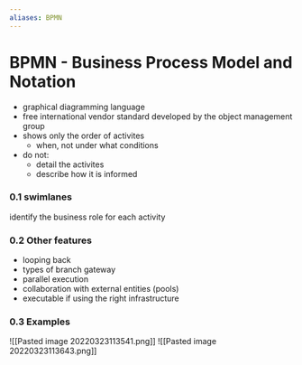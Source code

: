 ```yaml
---
aliases: BPMN
---
```

# BPMN - Business Process Model and Notation
- graphical diagramming language
- free international vendor standard developed by the object management group
- shows only the order of activites
	- when, not under what conditions
- do not:
	- detail the activites
	- describe how it is informed

### 0.1 swimlanes
identify the business role for each activity

### 0.2 Other features
- looping back
- types of branch gateway
- parallel execution
- collaboration with external entities (pools)
- executable if using the right infrastructure

### 0.3 Examples
![[Pasted image 20220323113541.png]]
![[Pasted image 20220323113643.png]]